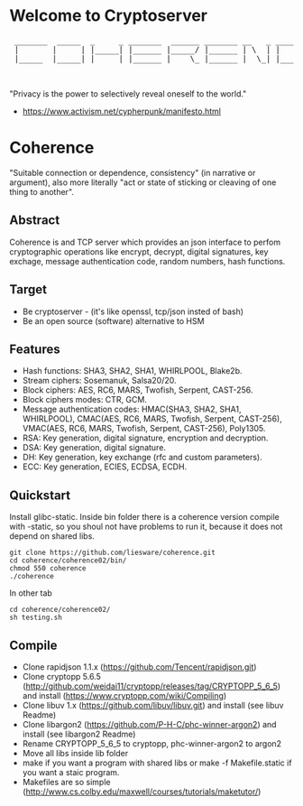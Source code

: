# Welcome to Cryptoserver
<pre>
 _______  _____  _     _ _______  ______ _______ __   _ _______ _______
 |       |     | |_____| |______ |_____/ |______ | \  | |       |______
 |_____  |_____| |     | |______ |    \_ |______ |  \_| |_____  |______

 </pre>

"Privacy is the power to selectively reveal oneself to the world." 
- https://www.activism.net/cypherpunk/manifesto.html

# Coherence

"Suitable connection or dependence, consistency" (in narrative or argument), also more literally "act or state of sticking or cleaving of one thing to another". 


## Abstract

Coherence is and TCP server which provides an json interface to perfom cryptographic operations like encrypt, decrypt, digital signatures, key exchage, message authentication code, random numbers, hash functions.


## Target

* Be cryptoserver - (it's like openssl, tcp/json insted of bash)
* Be an open source (software) alternative to HSM

 
## Features

* Hash functions: SHA3, SHA2, SHA1, WHIRLPOOL, Blake2b.
* Stream ciphers: Sosemanuk, Salsa20/20.
* Block ciphers: AES, RC6, MARS, Twofish, Serpent, CAST-256.
* Block ciphers modes: CTR, GCM.
* Message authentication codes: HMAC(SHA3, SHA2, SHA1, WHIRLPOOL),  CMAC(AES, RC6, MARS, Twofish, Serpent, CAST-256), VMAC(AES, RC6, MARS, Twofish, Serpent, CAST-256), Poly1305.
* RSA: Key generation, digital signature, encryption and decryption.
* DSA: Key generation, digital signature.
* DH: Key generation, key exchange (rfc and custom parameters).
* ECC: Key generation, ECIES, ECDSA, ECDH.


## Quickstart
Install glibc-static.
Inside bin folder there is a coherence version compile with -static, so you shoul not have problems to run it, because it does not depend on shared libs. 
```
git clone https://github.com/liesware/coherence.git
cd coherence/coherence02/bin/
chmod 550 coherence
./coherence
```
In other tab
```
cd coherence/coherence02/
sh testing.sh
```

## Compile
* Clone rapidjson 1.1.x (https://github.com/Tencent/rapidjson.git)
* Clone cryptopp 5.6.5 (http://github.com/weidai11/cryptopp/releases/tag/CRYPTOPP_5_6_5) and install (https://www.cryptopp.com/wiki/Compiling)
* Clone libuv 1.x (https://github.com/libuv/libuv.git) and install (see libuv Readme)
* Clone libargon2 (https://github.com/P-H-C/phc-winner-argon2) and install (see libargon2 Readme)
* Rename CRYPTOPP_5_6_5 to cryptopp, phc-winner-argon2 to argon2
* Move all libs inside lib folder
* make if you want a program with shared libs or make -f Makefile.static if you want a staic program.
* Makefiles are so simple (http://www.cs.colby.edu/maxwell/courses/tutorials/maketutor/)
